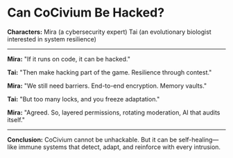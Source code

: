 <!-- status: stub; target: 150+ words -->
<!-- status: stub; target: 150+ words -->
<!-- status: stub; target: 150+ words -->
<!-- status: stub; target: 150+ words -->
<!-- status: stub; target: 150+ words -->
# Can CoCivium Be Hacked?

**Characters:**
Mira (a cybersecurity expert)
Tai (an evolutionary biologist interested in system resilience)

---

**Mira:** "If it runs on code, it can be hacked."

**Tai:** "Then make hacking part of the game. Resilience through contest."

**Mira:** "We still need barriers. End-to-end encryption. Memory vaults."

**Tai:** "But too many locks, and you freeze adaptation."

**Mira:** "Agreed. So, layered permissions, rotating moderation, AI that audits itself."

---

**Conclusion:**
CoCivium cannot be unhackable. But it can be self-healing—like immune systems that detect, adapt, and reinforce with every intrusion.







